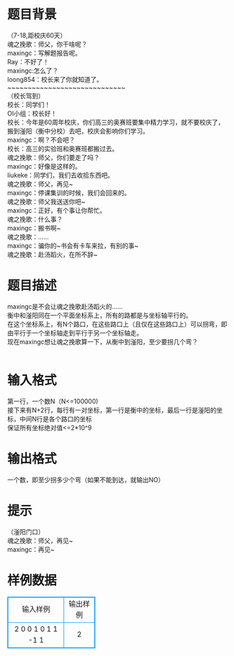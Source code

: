 # 

 
 # 题目背景 
（7-18,距校庆60天）<BR>魂之挽歌：师父，你干啥呢？<BR>maxingc：写解题报告呢。<BR>Ray：不好了！<BR>maxingc:怎么了？<BR>loong854：校长来了你就知道了。<BR>~~~~~~~~~~~~~~~~~~~~~~~~~~~~~<BR>（校长驾到）<BR>校长：同学们！<BR>OI小组：校长好！<BR>校长：今年是60周年校庆，你们高三的奥赛班要集中精力学习，就不要校庆了，搬到滏阳（衡中分校）去吧，校庆会影响你们学习。<BR>maxingc：啊？不会吧？<BR>校长：高三的实验班和奥赛班都搬过去。<BR>魂之挽歌：师父，你们要走了吗？<BR>maxingc：好像是这样的。<BR>liukeke：同学们，我们去收拾东西吧。<BR>魂之挽歌：师父，再见~<BR>maxingc：停课集训的时候，我们会回来的。<BR>魂之挽歌：师父我送送你吧~<BR>maxingc：正好，有个事让你帮忙。<BR>魂之挽歌：什么事？<BR>maxingc：搬书啊~<BR>魂之挽歌：……<BR>maxingc：骗你的~书会有卡车来拉，有别的事~<BR>魂之挽歌：赴汤蹈火，在所不辞~ 

 
 # 题目描述 
maxingc是不会让魂之挽歌赴汤蹈火的……<BR>衡中和滏阳同在一个平面坐标系上，所有的路都是与坐标轴平行的。<BR>在这个坐标系上，有N个路口，在这些路口上（且仅在这些路口上）可以拐弯，即由平行于一个坐标轴走到平行于另一个坐标轴走。<BR>现在maxingc想让魂之挽歌算一下，从衡中到滏阳，至少要拐几个弯？<BR><BR> 

 
 # 输入格式 
第一行，一个数N（N&lt;=100000)<BR>接下来有N+2行，每行有一对坐标，第一行是衡中的坐标，最后一行是滏阳的坐标，中间N行是各个路口的坐标<BR>保证所有坐标绝对值&lt;=2*10^9<BR> 

 
 # 输出格式 
一个数，即至少拐多少个弯（如果不能到达，就输出NO）<BR> 

 
 # 提示 
（滏阳门口）<BR>魂之挽歌：师父，再见~<BR>maxingc：再见~ 
# 样例数据
<style>
        table,table tr th, table tr td { border:1px solid #0094ff; }
        table { width: 200px; min-height: 25px; line-height: 25px; text-align: center; border-collapse: collapse;}   
    </style>
<table>
	<tr>
		<td>输入样例</td>
		<td>输出样例</td>
	</tr>
<tr><td>2
0 0
1 0
1 1
-1 1</td><td>2
</td></tr></table>
